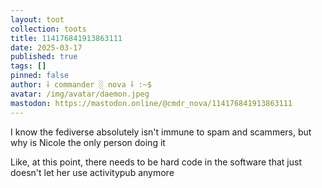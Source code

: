 ```yaml
---
layout: toot
collection: toots
title: 114176841913863111
date: 2025-03-17
published: true
tags: []
pinned: false
author: ⸸ commander ░ nova ⸸ :~$
avatar: /img/avatar/daemon.jpeg
mastodon: https://mastodon.online/@cmdr_nova/114176841913863111
---
```


I know the fediverse absolutely isn't immune to spam and scammers, but why is Nicole the only person doing it

Like, at this point, there needs to be hard code in the software that just doesn't let her use activitypub anymore
